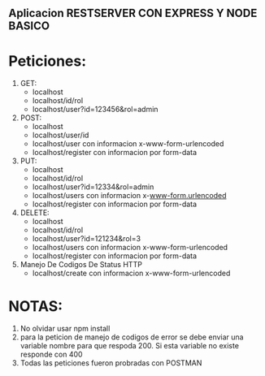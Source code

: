 ## Aplicacion RESTSERVER CON EXPRESS Y NODE BASICO
# Peticiones:
1. GET:
    - localhost
    - localhost/id/rol
    - localhost/user?id=123456&rol=admin
2. POST:
    - localhost
    - localhost/user/id
    - localhost/user con informacion x-www-form-urlencoded
    - localhost/register con informacion por form-data
3. PUT:
    - localhost
    - localhost/id/rol
    - localhost/user?id=12334&rol=admin
    - localhost/users con informacion x-www-form.urlencoded
    - localhost/register con informacion por form-data
4. DELETE:
    - localhost
    - localhost/id/rol
    - localhost/user?id=121234&rol=3
    - localhost/users con informacion x-www-form-urlencoded
    - localhost/register con informacion por form-data
5. Manejo De Codigos De Status HTTP
    - localhost/create con informacion x-www-form-urlencoded

# NOTAS:
1. No olvidar usar npm install
2. para la peticion de manejo de codigos de error se debe enviar una variable nombre para que respoda 200.
   Si esta variable no existe responde con 400
3. Todas las peticiones fueron probradas con POSTMAN 